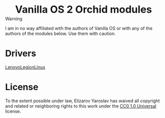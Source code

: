 <div align="center">
  <h1 style="font-size: 32px; border: none; line-height: 0; font-weight: bold">Vanilla OS 2 Orchid modules</h1>
</div>

> [!warning]
> I am in no way affiliated with the authors of Vanilla OS or with any of the authors of the modules below. Use them with caution.

# Drivers

[LenovoLegionLinux](https://github.com/MeowRosya/legion-modules)

# License

To the extent possible under law, Elizarov Yaroslav has waived all copyright and related or neighboring rights to this work under the [CC0 1.0 Universal](LICENSE) license.
